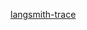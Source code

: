 [langsmith-trace](https://docs.smith.langchain.com/observability/how_to_guides/tracing/upload_files_with_traces)
